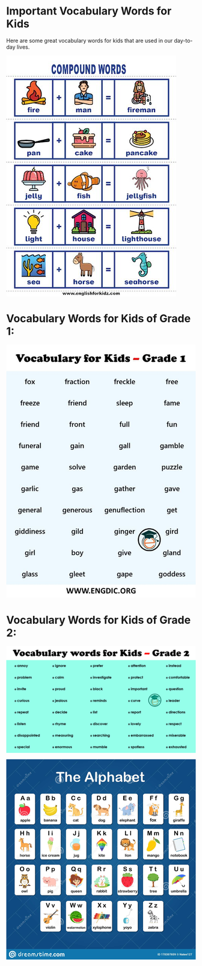 # Important Vocabulary Words for Kids

Here are some great vocabulary words for kids that are used in our day-to-day lives.


![partofspeech](images/vocab.jpg)


# Vocabulary Words for Kids of Grade 1:


![partofspeech](images/vocabs1.jpg)

# Vocabulary Words for Kids of Grade 2:


![partofspeech](images/vocabs2.png)

![partofspeech](images/words.jpg)
